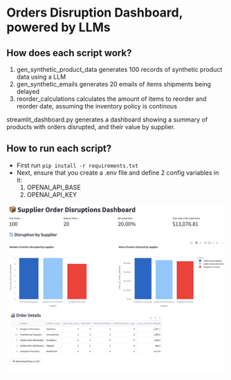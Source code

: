 # Orders Disruption Dashboard, powered by LLMs


## How does each script work?
1. gen_synthetic_product_data generates 100 records of synthetic product data using a LLM
2. gen_synthetic_emails generates 20 emails of items shipments being delayed
3. reorder_calculations calculates the amount of items to reorder and reorder date, assuming the inventory policy is continous

streamlit_dashboard.py generates a dashboard showing a summary of products with orders disrupted, and their value by supplier.

## How to run each script?
- First run ```pip install -r requirements.txt```
- Next, ensure that you create a .env file and define 2 config variables in it:
    1. OPENAI_API_BASE
    2. OPENAI_API_KEY

![alt text](pics/supplier_orders_disruption_dash1.png)
![alt text](pics/supplier_orders_disruption_dash2.png)